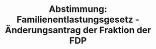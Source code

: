 ---
abstimmung:
  abstimmung: 2
  bundestagssitzung: 45
  legislaturperiode: 19
categories:
- Todo
data:
- title: Abstimmungsergebnis 20180704_2-data.pdf
  url: /res/2021-btw/abstimmungsergebnisse/20180704_2-data.pdf
- title: Abstimmungsergebnis 20180704_2_xls-data.xls
  url: /res/2021-btw/abstimmungsergebnisse/20180704_2_xls-data.xls
- title: Abstimmungsergebnis 20180704_2_xls-datacsv
  url: /res/2021-btw/abstimmungsergebnisse/csv/20180704_2_xls-datacsv
ergebnis:
  afd:
    enthaltung: 82
    gesamt: 92
    ja: 1
    nein: 2
    nichtabgegeben: 7
    ungueltig: 0
  bü90/gr:
    enthaltung: 0
    gesamt: 67
    ja: 0
    nein: 59
    nichtabgegeben: 8
    ungueltig: 0
  cdu/csu:
    enthaltung: 0
    gesamt: 246
    ja: 0
    nein: 233
    nichtabgegeben: 13
    ungueltig: 0
  die linke.:
    enthaltung: 0
    gesamt: 69
    ja: 0
    nein: 60
    nichtabgegeben: 9
    ungueltig: 0
  fdp:
    enthaltung: 0
    gesamt: 80
    ja: 74
    nein: 0
    nichtabgegeben: 6
    ungueltig: 0
  file: 20180704_2_xls-data.xls
  fraktionslos:
    enthaltung: 0
    gesamt: 2
    ja: 0
    nein: 1
    nichtabgegeben: 1
    ungueltig: 0
  spd:
    enthaltung: 0
    gesamt: 153
    ja: 0
    nein: 145
    nichtabgegeben: 8
    ungueltig: 0
layout: abstimmung
links:
- title: Link zu bundestag.de
  url: https://www.bundestag.de/parlament/plenum/abstimmung/abstimmung?id=552
preview: 'Deutscher Bundestag


  45. Sitzung des Deutschen Bundestages

  am Mittwoch, 4. Juli 2018


  Endgültiges Ergebnis der Namentlichen Abstimmung Nr. 2


  Änderungsantrag der Abgeordneten Christian Lindner, Christian Dürr, Ulla Ihnen,
  weiterer

  Abgeordneter und der Fraktion der FDP

  zu der zweiten Beratung des Gesetzentwurfs der Bundesregierung

  Entwurf eines Gesetzes über die Feststellung des Bundeshaushaltsplans für das

  Haushaltsjahr 2018 (Haushaltsgesetz 2018)

  hier: Einzelplan 14

  Geschäftsbereich des Bundesministeriums der Verteidigung

  Drs. 19/1077, 19/1701, 19/2413, 19/2424, 19/2425, 19/2426 und 19/3179'
tags:
- Todo
title: 'Abstimmung: Familienentlastungsgesetz - Änderungsantrag der Fraktion der FDP'
---